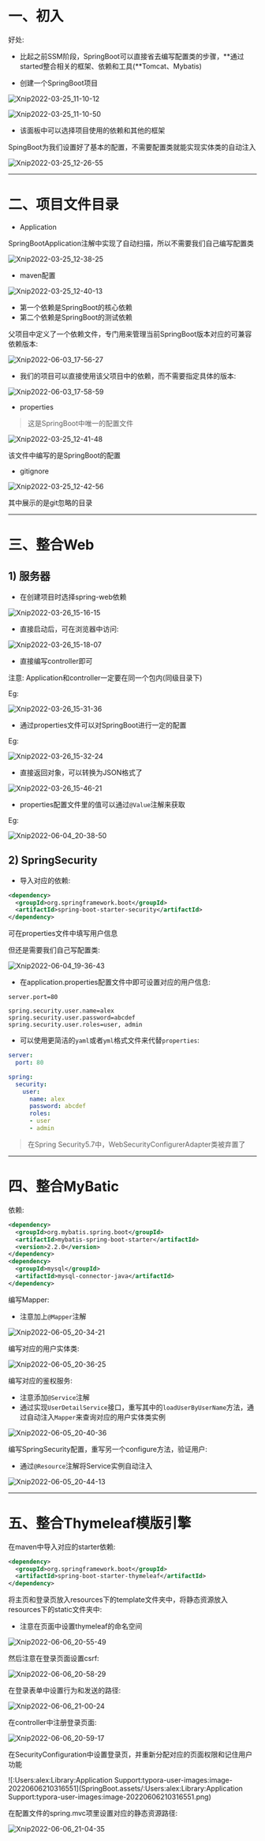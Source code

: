 # 一、初入

好处:

- 比起之前SSM阶段，SpringBoot可以直接省去编写配置类的步骤，**通过started整合相关的框架、依赖和工具(**Tomcat、Mybatis)





- 创建一个SpringBoot项目

![Xnip2022-03-25_11-10-12](SpringBoot.assets/Xnip2022-03-25_11-10-12.jpg)



![Xnip2022-03-25_11-10-50](SpringBoot.assets/Xnip2022-03-25_11-10-50.jpg)

- 该面板中可以选择项目使用的依赖和其他的框架





SpingBoot为我们设置好了基本的配置，不需要配置类就能实现实体类的自动注入

![Xnip2022-03-25_12-26-55](SpringBoot.assets/Xnip2022-03-25_12-26-55.jpg)

<hr>









# 二、项目文件目录

- Application

SpringBootApplication注解中实现了自动扫描，所以不需要我们自己编写配置类

![Xnip2022-03-25_12-38-25](SpringBoot.assets/Xnip2022-03-25_12-38-25.jpg)





- maven配置

![Xnip2022-03-25_12-40-13](SpringBoot.assets/Xnip2022-03-25_12-40-13.jpg)

- 第一个依赖是SpringBoot的核心依赖
- 第二个依赖是SpringBoot的测试依赖



父项目中定义了一个依赖文件，专门用来管理当前SpringBoot版本对应的可兼容依赖版本:

![Xnip2022-06-03_17-56-27](SpringBoot.assets/Xnip2022-06-03_17-56-27.jpg)

- 我们的项目可以直接使用该父项目中的依赖，而不需要指定具体的版本:

![Xnip2022-06-03_17-58-59](SpringBoot.assets/Xnip2022-06-03_17-58-59.jpg)













- properties

> 这是SpringBoot中唯一的配置文件

![Xnip2022-03-25_12-41-48](SpringBoot.assets/Xnip2022-03-25_12-41-48.jpg)

该文件中编写的是SpringBoot的配置



- gitignore

![Xnip2022-03-25_12-42-56](SpringBoot.assets/Xnip2022-03-25_12-42-56.jpg)

其中展示的是git忽略的目录

<hr>









# 三、整合Web



## 1) 服务器



- 在创建项目时选择spring-web依赖

![Xnip2022-03-26_15-16-15](SpringBoot.assets/Xnip2022-03-26_15-16-15.jpg)



- 直接启动后，可在浏览器中访问:

![Xnip2022-03-26_15-18-07](SpringBoot.assets/Xnip2022-03-26_15-18-07.jpg)





- 直接编写controller即可

注意: Application和controller一定要在同一个包内(同级目录下)

Eg:

![Xnip2022-03-26_15-31-36](SpringBoot.assets/Xnip2022-03-26_15-31-36.jpg)





- 通过properties文件可以对SpringBoot进行一定的配置

Eg:

![Xnip2022-03-26_15-32-24](SpringBoot.assets/Xnip2022-03-26_15-32-24.jpg)





- 直接返回对象，可以转换为JSON格式了

![Xnip2022-03-26_15-46-21](SpringBoot.assets/Xnip2022-03-26_15-46-21.jpg)



- properties配置文件里的值可以通过`@Value`注解来获取

Eg:

![Xnip2022-06-04_20-38-50](SpringBoot.assets/Xnip2022-06-04_20-38-50.jpg)











## 2) SpringSecurity

- 导入对应的依赖:

```xml
<dependency>
  <groupId>org.springframework.boot</groupId>
  <artifactId>spring-boot-starter-security</artifactId>
</dependency>
```



可在properties文件中填写用户信息

但还是需要我们自己写配置类:

![Xnip2022-06-04_19-36-43](SpringBoot.assets/Xnip2022-06-04_19-36-43.jpg)



- 在application.properties配置文件中即可设置对应的用户信息:

```properties
server.port=80

spring.security.user.name=alex
spring.security.user.password=abcdef
spring.security.user.roles=user, admin
```



- 可以使用更简洁的`yaml`或者`yml`格式文件来代替`properties`:

```yaml
server:
  port: 80

spring:
  security:
    user:
      name: alex
      password: abcdef
      roles:
      - user
      - admin
```





> 在Spring Security5.7中，WebSecurityConfigurerAdapter类被弃置了

<hr>











# 四、整合MyBatic

依赖:

```xml
<dependency>
  <groupId>org.mybatis.spring.boot</groupId>
  <artifactId>mybatis-spring-boot-starter</artifactId>
  <version>2.2.0</version>
</dependency>
<dependency>
  <groupId>mysql</groupId>
  <artifactId>mysql-connector-java</artifactId>
</dependency>
```



编写Mapper:

- 注意加上`@Mapper`注解

![Xnip2022-06-05_20-34-21](SpringBoot.assets/Xnip2022-06-05_20-34-21.jpg)



编写对应的用户实体类:

![Xnip2022-06-05_20-36-25](SpringBoot.assets/Xnip2022-06-05_20-36-25.jpg)





编写对应的鉴权服务:

- 注意添加`@Service`注解
- 通过实现`UserDetailService`接口，重写其中的`loadUserByUserName`方法，通过自动注入`Mapper`来查询对应的用户实体类实例

![Xnip2022-06-05_20-40-36](SpringBoot.assets/Xnip2022-06-05_20-40-36.jpg)







编写SpringSecurity配置，重写另一个configure方法，验证用户:

- 通过`@Resource`注解将Service实例自动注入

![Xnip2022-06-05_20-44-13](SpringBoot.assets/Xnip2022-06-05_20-44-13.jpg)

<hr>











# 五、整合Thymeleaf模版引擎

在maven中导入对应的starter依赖:

```xml
<dependency>
  <groupId>org.springframework.boot</groupId>
  <artifactId>spring-boot-starter-thymeleaf</artifactId>
</dependency>
```



将主页和登录页放入resources下的template文件夹中，将静态资源放入resources下的static文件夹中:

- 注意在页面中设置thymeleaf的命名空间

![Xnip2022-06-06_20-55-49](SpringBoot.assets/Xnip2022-06-06_20-55-49.jpg)



然后注意在登录页面设置csrf:

![Xnip2022-06-06_20-58-29](SpringBoot.assets/Xnip2022-06-06_20-58-29.jpg)



在登录表单中设置行为和发送的路径:

![Xnip2022-06-06_21-00-24](SpringBoot.assets/Xnip2022-06-06_21-00-24.jpg)









在controller中注册登录页面:

![Xnip2022-06-06_20-59-17](SpringBoot.assets/Xnip2022-06-06_20-59-17.jpg)



在SecurityConfiguration中设置登录页，并重新分配对应的页面权限和记住用户功能

![:Users:alex:Library:Application Support:typora-user-images:image-20220606210316551](SpringBoot.assets/:Users:alex:Library:Application Support:typora-user-images:image-20220606210316551.png)





在配置文件的spring.mvc项里设置对应的静态资源路径:

![Xnip2022-06-06_21-04-35](SpringBoot.assets/Xnip2022-06-06_21-04-35.jpg)







